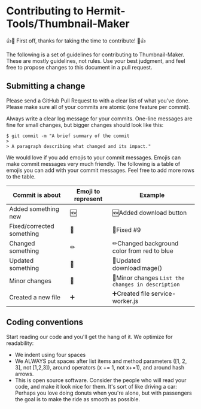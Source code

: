 # Contributing to Hermit-Tools/Thumbnail-Maker
👍🎉 First off, thanks for taking the time to contribute! 🎉👍

The following is a set of guidelines for contributing to Thumbnail-Maker. These are mostly guidelines, not rules. Use your best judgment, and feel free to propose changes to this document in a pull request.

## Submitting a change
Please send a GitHub Pull Request to with a clear list of what you've done. Please make sure all of your commits are atomic (one feature per commit).

Always write a clear log message for your commits. One-line messages are fine for small changes, but bigger changes should look like this:
```
$ git commit -m "A brief summary of the commit
> 
> A paragraph describing what changed and its impact."
```
We would love if you add emojis to your commit messages. Emojis can make commit messages very much friendly. The following is a table of emojis you can add with your commit messages. Feel free to add more rows to the table.

Commit is about | Emoji to represent | Example
--- | --- | ---
Added something new | 🆕 | 🆕Added download button
Fixed/corrected something | 🔧 | 🔧Fixed #9
Changed something | ✏ | ✏Changed background color from red to blue
Updated something | 🔼 | 🔼Updated downloadImage()
Minor changes | 🦠 | 🦠Minor changes `List the changes in description`
Created a new file | ➕ | ➕Created file service-worker.js

## Coding conventions
Start reading our code and you'll get the hang of it. We optimize for readability:

- We indent using four spaces
- We ALWAYS put spaces after list items and method parameters ([1, 2, 3], not [1,2,3]), around operators (x += 1, not x+=1), and around hash arrows.
- This is open source software. Consider the people who will read your code, and make it look nice for them. It's sort of like driving a car: Perhaps you love doing donuts when you're alone, but with passengers the goal is to make the ride as smooth as possible.
